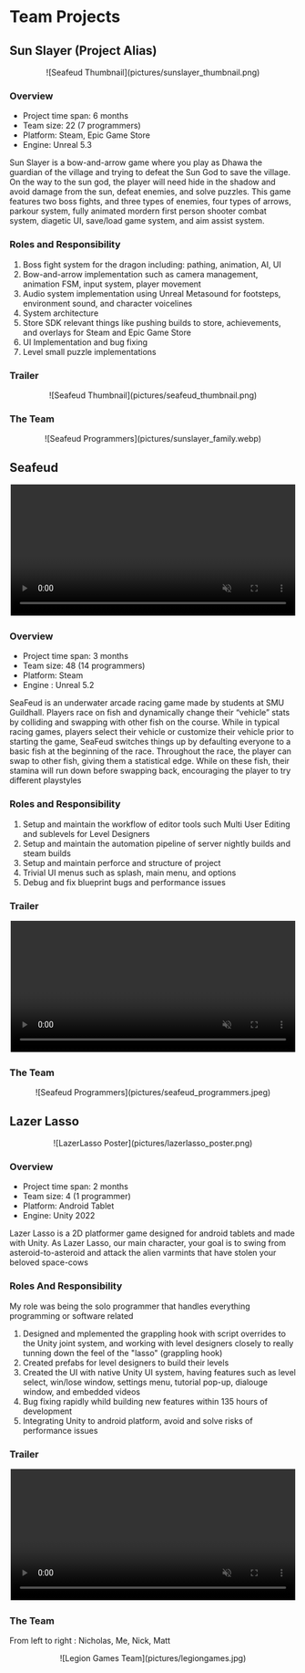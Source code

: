 # Team Projects

## Sun Slayer (Project Alias)

<span style="display:block;text-align:center">
![Seafeud Thumbnail](pictures/sunslayer_thumbnail.png)
</span>

### Overview

- Project time span: 6 months
- Team size: 22 (7 programmers)
- Platform: Steam, Epic Game Store
- Engine: Unreal 5.3

Sun Slayer is a bow-and-arrow game where you play as Dhawa the guardian of the village and trying to defeat the Sun God to save the village. On the way to the sun god, the player will need hide in the shadow and avoid damage from the sun, defeat enemies, and solve puzzles. This game features two boss fights, and three types of enemies, four types of arrows, parkour system, fully animated mordern first person shooter combat system, diagetic UI, save/load game system, and aim assist system. 


### Roles and Responsibility

1. Boss fight system for the dragon including: pathing, animation, AI, UI
2. Bow-and-arrow implementation such as camera management, animation FSM, input system, player movement
3. Audio system implementation using Unreal Metasound for footsteps, environment sound, and character voicelines
4. System architecture 
5. Store SDK relevant things like pushing builds to store, achievements, and overlays for Steam and Epic Game Store
6. UI Implementation and bug fixing
7. Level small puzzle implementations

### Trailer

<span style="display:block;text-align:center">
![Seafeud Thumbnail](pictures/seafeud_thumbnail.png)
</span>

### The Team

<span style="display:block;text-align:center">
![Seafeud Programmers](pictures/sunslayer_family.webp)
</span>

## Seafeud

<span style="display:block;text-align:center">
      <video width="500" height="230" src="videos/Seafeud_Trailer.mp4" data-canonical-src="videos/Seafeud_Trailer.mp4" controls="controls" muted="muted">
</span>

### Overview

- Project time span: 3 months
- Team size: 48 (14 programmers)
- Platform: Steam
- Engine : Unreal 5.2

SeaFeud is an underwater arcade racing game made by students at SMU Guildhall. Players race on fish and dynamically change their “vehicle” stats by colliding and swapping with other fish on the course. While in typical racing games, players select their vehicle or customize their vehicle prior to starting the game, SeaFeud switches things up by defaulting everyone to a basic fish at the beginning of the race. Throughout the race, the player can swap to other fish, giving them a statistical edge. While on these fish, their stamina will run down before swapping back, encouraging the player to try different playstyles

### Roles and Responsibility

1. Setup and maintain the workflow of editor tools such Multi User Editing and sublevels for Level Designers
2. Setup and maintain the automation pipeline of server nightly builds and steam builds
3. Setup and maintain perforce and structure of project
4. Trivial UI menus such as splash, main menu, and options
5. Debug and fix blueprint bugs and performance issues

### Trailer

<span style="display:block;text-align:center">
      <video width="500" height="230" src="videos/Seafeud_Trailer.mp4" data-canonical-src="videos/Seafeud_Trailer.mp4" controls="controls" muted="muted">
</span>

### The Team

<span style="display:block;text-align:center">
![Seafeud Programmers](pictures/seafeud_programmers.jpeg)
</span>

## Lazer Lasso

<span style="display:block;text-align:center">
![LazerLasso Poster](pictures/lazerlasso_poster.png)
</span>

### Overview

- Project time span: 2 months
- Team size: 4 (1 programmer)
- Platform: Android Tablet
- Engine: Unity 2022

Lazer Lasso is a 2D platformer game designed for android tablets and made with Unity. As Lazer Lasso, our main character, your goal is to swing from asteroid-to-asteroid and attack the alien varmints that have stolen your beloved space-cows

### Roles And Responsibility

My role was being the solo programmer that handles everything programming or software related

1. Designed and mplemented the grappling hook with script overrides to the Unity joint system, and working with level designers closely to really tunning down the feel of the "lasso" (grappling hook)
2. Created prefabs for level designers to build their levels
3. Created the UI with native Unity UI system, having features such as level select, win/lose window, settings menu, tutorial pop-up, dialouge window, and embedded videos
4. Bug fixing rapidly whild building new features within 135 hours of development
5. Integrating Unity to android platform, avoid and solve risks of performance issues

### Trailer

<span style="display:block;text-align:center">
      <video width="500" height="230" src="videos/LazerLasso_Trailer.mp4" data-canonical-src="videos/LazerLasso_Trailer.mp4" controls="controls" muted="muted">
</span>

### The Team

From left to right : Nicholas, Me, Nick, Matt

<span style="display:block;text-align:center">
![Legion Games Team](pictures/legiongames.jpg)
</span>

